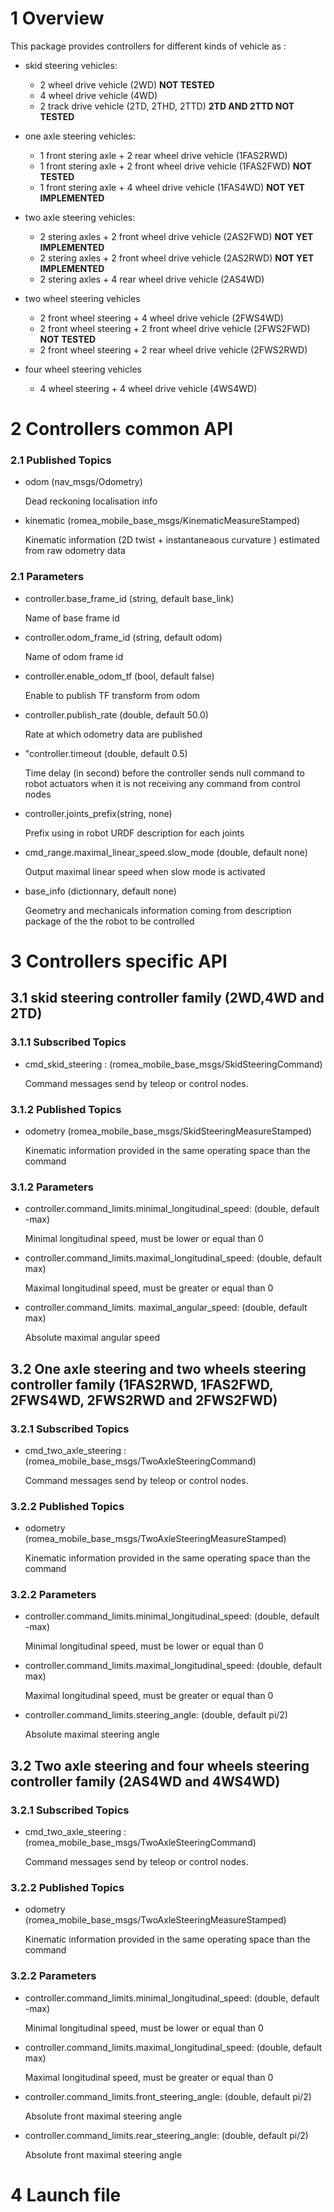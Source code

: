 # 1 Overview #

This package provides controllers for different kinds of vehicle as :
- skid steering vehicles:
    - 2 wheel drive vehicle (2WD)   **NOT TESTED**
    - 4 wheel drive vehicle (4WD)
    - 2 track drive vehicle (2TD, 2THD, 2TTD)    **2TD AND 2TTD NOT TESTED**
    
- one axle steering vehicles:
    - 1 front stering axle + 2 rear wheel drive vehicle (1FAS2RWD)  
    - 1 front stering axle + 2 front wheel drive vehicle (1FAS2FWD)  **NOT TESTED**
    - 1 front stering axle + 4 wheel drive vehicle (1FAS4WD)  **NOT YET IMPLEMENTED**
    
- two axle steering vehicles:
    - 2 stering axles + 2 front wheel drive vehicle (2AS2FWD) **NOT YET IMPLEMENTED**
    - 2 stering axles + 2 front wheel drive vehicle (2AS2RWD) **NOT YET IMPLEMENTED**
    - 2 stering axles + 4 rear wheel drive vehicle (2AS4WD)
    
- two wheel steering vehicles
    - 2 front wheel steering + 4 wheel drive vehicle (2FWS4WD)
    - 2 front wheel steering + 2 front wheel drive vehicle (2FWS2FWD)   **NOT TESTED**
    - 2 front wheel steering + 2 rear wheel drive vehicle (2FWS2RWD)
    
- four wheel steering vehicles
    - 4 wheel steering + 4 wheel drive vehicle (4WS4WD) 



# 2 Controllers common API #

### 2.1 Published Topics ###

- odom (nav_msgs/Odometry)

  Dead reckoning localisation info

- kinematic (romea_mobile_base_msgs/KinematicMeasureStamped)

  Kinematic information (2D twist + instantaneaous curvature ) estimated from raw odometry data 

### 2.1 Parameters

- controller.base_frame_id (string, default base_link)

  Name of base frame id 

- controller.odom_frame_id (string, default odom)

  Name of odom frame id 

- controller.enable_odom_tf (bool, default false)

  Enable to publish TF transform from odom  

- controller.publish_rate (double, default 50.0) 

  Rate at which odometry data are published

- "controller.timeout (double, default 0.5)

  Time delay (in second) before the controller sends null command to robot actuators when it is not receiving any command from control nodes

- controller.joints_prefix(string, none)

  Prefix using in robot URDF description for each joints

- cmd_range.maximal_linear_speed.slow_mode (double, default none)

  Output maximal linear speed when slow mode is activated   

- base_info (dictionnary, default none)

  Geometry and mechanicals information coming from description package of the the robot to be controlled  

# 3 Controllers specific API #

## 3.1 skid steering controller family (2WD,4WD and 2TD) ##

### 3.1.1 Subscribed Topics ###

- cmd_skid_steering : (romea_mobile_base_msgs/SkidSteeringCommand)

  Command messages send by teleop or control nodes.  

### 3.1.2 Published Topics ###

- odometry (romea_mobile_base_msgs/SkidSteeringMeasureStamped)

  Kinematic information provided in the same operating space than the command 

### 3.1.2 Parameters

- controller.command_limits.minimal_longitudinal_speed: (double, default -max)

  Minimal longitudinal speed, must be lower or equal than 0

- controller.command_limits.maximal_longitudinal_speed: (double, default max)

  Maximal longitudinal speed, must be greater or equal than 0

- controller.command_limits. maximal_angular_speed: (double, default max)

  Absolute maximal angular speed

## 3.2 One axle steering and two wheels steering controller family (1FAS2RWD, 1FAS2FWD, 2FWS4WD, 2FWS2RWD and 2FWS2FWD) ##

### 3.2.1 Subscribed Topics ###

- cmd_two_axle_steering : (romea_mobile_base_msgs/TwoAxleSteeringCommand)

  Command messages send by teleop or control nodes.  

### 3.2.2 Published Topics ###

- odometry (romea_mobile_base_msgs/TwoAxleSteeringMeasureStamped)

  Kinematic information provided in the same operating space than the command 

### 3.2.2 Parameters

- controller.command_limits.minimal_longitudinal_speed: (double, default -max)

  Minimal longitudinal speed, must be lower or equal than 0

- controller.command_limits.maximal_longitudinal_speed: (double, default max)

  Maximal longitudinal speed, must be greater or equal than 0

- controller.command_limits.steering_angle: (double, default pi/2)

  Absolute maximal steering angle

## 3.2 Two axle steering and four wheels steering controller family (2AS4WD and 4WS4WD) ##

### 3.2.1 Subscribed Topics ###

- cmd_two_axle_steering : (romea_mobile_base_msgs/TwoAxleSteeringCommand)

  Command messages send by teleop or control nodes.  

### 3.2.2 Published Topics ###

- odometry (romea_mobile_base_msgs/TwoAxleSteeringMeasureStamped)

  Kinematic information provided in the same operating space than the command 

### 3.2.2 Parameters

- controller.command_limits.minimal_longitudinal_speed: (double, default -max)

  Minimal longitudinal speed, must be lower or equal than 0

- controller.command_limits.maximal_longitudinal_speed: (double, default max)

  Maximal longitudinal speed, must be greater or equal than 0

- controller.command_limits.front_steering_angle: (double, default pi/2)

  Absolute front maximal steering angle

- controller.command_limits.rear_steering_angle: (double, default pi/2)

  Absolute front maximal steering angle


# 4 Launch file #
